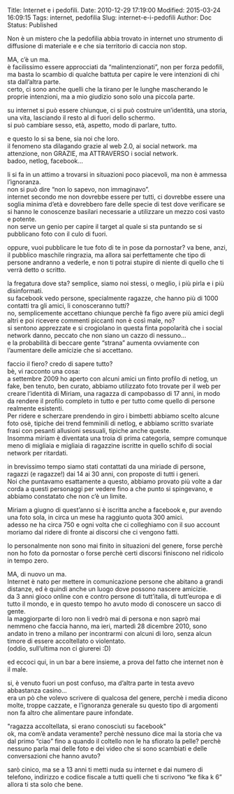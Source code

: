 Title: Internet e i pedofili.
Date: 2010-12-29 17:19:00
Modified: 2015-03-24 16:09:15
Tags: internet, pedofilia
Slug: internet-e-i-pedofili
Author: Doc
Status: Published

Non è un mistero che la pedofilia abbia trovato in internet uno
strumento di diffusione di materiale e e che sia territorio di caccia
non stop.

MA, c’è un ma.  
è facilissimo essere approcciati da “malintenzionati”, non per forza
pedofili, ma basta lo scambio di qualche battuta per capire le vere
intenzioni di chi sta dall’altra parte.  
certo, ci sono anche quelli che la tirano per le lunghe mascherando le
proprie intenzioni, ma a mio giudizio sono solo una piccola parte.

su internet si può essere chiunque, ci si può costruire un’identità, una
storia, una vita, lasciando il resto al di fuori dello schermo.  
si può cambiare sesso, età, aspetto, modo di parlare, tutto.

e questo lo si sa bene, sia noi che loro.  
il fenomeno sta dilagando grazie al web 2.0, ai social network. ma
attenzione, non GRAZIE, ma ATTRAVERSO i social network.  
badoo, netlog, facebook…

li si fa in un attimo a trovarsi in situazioni poco piacevoli, ma non è
ammessa l’ignoranza.  
non si può dire “non lo sapevo, non immaginavo”.  
internet secondo me non dovrebbe essere per tutti, ci dovrebbe essere
una soglia minima d’età e dovrebbero fare delle specie di test dove
verificare se si hanno le conoscenze basilari necessarie a utilizzare un
mezzo così vasto e potente.  
non serve un genio per capire il target al quale si sta puntando se si
pubblicano foto con il culo di fuori.

oppure, vuoi pubblicare le tue foto di te in pose da pornostar? va bene,
anzi, il pubblico maschile ringrazia, ma allora sai perfettamente che
tipo di persone andranno a vederle, e non ti potrai stupire di niente di
quello che ti verrà detto o scritto.

la fregatura dove sta?
semplice, siamo noi stessi, o meglio, i più pirla e i più disinformati.  
su facebook vedo persone, specialmente ragazze, che hanno più di 1000
contatti tra gli amici, li conosceranno tutti?  
no, semplicemente accettano chiunque perchè fa figo avere più amici
degli altri e poi ricevere commenti piccanti non è così male, no?  
si sentono apprezzate e si crogiolano in questa finta popolarità che i
social network danno, peccato che non siano un cazzo di nessuno…  
e la probabilità di beccare gente “strana” aumenta ovviamente con
l’aumentare delle amicizie che si accettano.

faccio il fiero? credo di sapere tutto?  
bè, vi racconto una cosa:  
a settembre 2009 ho aperto con alcuni amici un finto profilo di netlog,
un fake, ben tenuto, ben curato, abbiamo utilizzato foto trovate per il
web per creare l’identità di Miriam, una ragazza di campobasso di 17
anni, in modo da rendere il profilo completo in tutto e per tutto come
quello di persone realmente esistenti.  
Per ridere e scherzare prendendo in giro i bimbetti abbiamo scelto
alcune foto osè, tipiche dei trend femminili di netlog, e abbiamo
scritto svariate frasi con pesanti allusioni sessuali, tipiche anche
queste.  
Insomma miriam è diventata una troia di prima categoria, sempre comunque
meno di migliaia e migliaia di ragazzine iscritte in quello schifo di
social network per ritardati.

in brevissimo tempo siamo stati contattati da una miriade di persone,
ragazzi (e ragazze!) dai 14 ai 30 anni, con proposte di tutti i generi.  
Noi che puntavamo esattamente a questo, abbiamo provato più volte a dar
corda a questi personaggi per vedere fino a che punto si spingevano, e
abbiamo constatato che non c’è un limite.

Miriam a giugno di quest’anno si è iscritta anche a facebook e, pur
avendo una foto sola, in circa un mese ha raggiunto quota 300 amici.  
adesso ne ha circa 750 e ogni volta che ci colleghiamo con il suo
account moriamo dal ridere di fronte ai discorsi che ci vengono fatti.

Io personalmente non sono mai finito in situazioni del genere, forse
perchè non ho foto da pornostar o forse perchè certi discorsi finiscono
nel ridicolo in tempo zero.

MA, di nuovo un ma.  
Internet è nato per mettere in comunicazione persone che abitano a
grandi distanze, ed è quindi anche un luogo dove possono nascere
amicizie.  
da 3 anni gioco online con e contro persone di tutt’italia, di
tutt’europa e di tutto il mondo, e in questo tempo ho avuto modo di
conoscere un sacco di gente.  
la maggiorparte di loro non li vedrò mai di persona e non saprò mai
nemmeno che faccia hanno, ma ieri, martedì 28 dicembre 2010, sono andato
in treno a milano per incontrarmi con alcuni di loro, senza alcun timore
di essere accoltellato o violentato.  
(oddio, sull’ultima non ci giurerei :D)

ed eccoci qui, in un bar a bere insieme, a prova del fatto che internet
non è il male.

si, è venuto fuori un post confuso, ma d’altra parte in testa avevo
abbastanza casino…  
era un pò che volevo scrivere di qualcosa del genere, perchè i media
dicono molte, troppe cazzate, e l’ignoranza generale su questo tipo di
argomenti non fa altro che alimentare paure infondate.

"ragazza accoltellata, si erano conosciuti su facebook"  
ok, ma com’è andata veramente? perchè nessuno dice mai la storia che va
dal primo “ciao” fino a quando il coltello non le ha sfiorato la pelle?
perchè nessuno parla mai delle foto e dei video che si sono scambiati e
delle conversazioni che hanno avuto?

sarò cinico, ma se a 13 anni ti metti nuda su internet e dai numero di
telefono, indirizzo e codice fiscale a tutti quelli che ti scrivono “ke
fika k 6” allora ti sta solo che bene.
